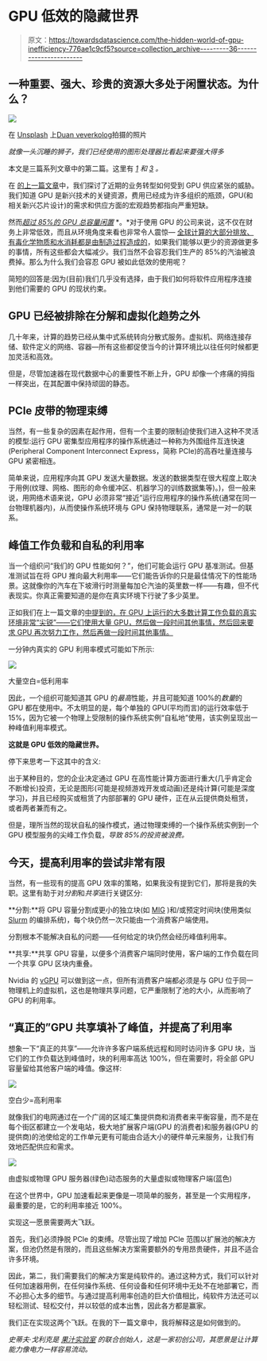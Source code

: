 # GPU 低效的隐藏世界

> 原文：<https://towardsdatascience.com/the-hidden-world-of-gpu-inefficiency-776ae1c9cf5?source=collection_archive---------36----------------------->

## 一种重要、强大、珍贵的资源大多处于闲置状态。为什么？

![](img/5990849699426a341d22e07d9d235fab.png)

在 [Unsplash](/s/photos/sleeping-lion?utm_source=unsplash&utm_medium=referral&utm_content=creditCopyText) 上[Duan veverkolog](https://unsplash.com/@veverkolog?utm_source=unsplash&utm_medium=referral&utm_content=creditCopyText)拍摄的照片

*就像一头沉睡的狮子，我们已经使用的图形处理器比看起来要强大得多*

本文是三篇系列文章中的第二篇。这里有 [*1*](https://medium.com/swlh/the-crisis-in-computing-how-a-looming-processing-pinch-could-make-or-break-the-global-economy-856956756df4) *和* [*3*](https://medium.com/geekculture/gpu-should-be-as-effortless-as-electricity-a7613df102d7) *。*

在 [的上一篇文章](https://medium.com/swlh/the-crisis-in-computing-how-a-looming-processing-pinch-could-make-or-break-the-global-economy-856956756df4)中，我们探讨了近期的业务转型如何受到 GPU 供应紧张的威胁。我们知道 GPU 是新兴技术的关键资源，费用已经成为许多组织的瓶颈，GPU(和相关新兴芯片设计)的需求和供应方面的宏观趋势都指向严重短缺。

然而[*超过 85%的 GPU 总容量闲置*](https://www.nextplatform.com/2020/11/17/counting-the-cost-of-under-utilized-gpus-and-doing-something-about-it/) *。*对于使用 GPU 的公司来说，这不仅在财务上非常低效，而且从环境角度来看也非常令人震惊— [全球计算的大部分排放、有毒化学物质和水消耗都是由制造过程造成的](https://www.sciencedaily.com/releases/2021/03/210302185414.htm)，如果我们能够以更少的资源做更多的事情，所有这些都会大幅减少。我们当然不会容忍我们生产的 85%的汽油被浪费掉。那么为什么我们会容忍 GPU 被如此低效的使用呢？

简短的回答是:因为(目前)我们几乎没有选择，由于我们如何将软件应用程序连接到他们需要的 GPU 的现状约束。

## GPU 已经被排除在分解和虚拟化趋势之外

几十年来，计算的趋势已经从集中式系统转向分散式服务。虚拟机、网络连接存储、软件定义的网络、容器—所有这些都促使当今的计算环境比以往任何时候都更加灵活和高效。

但是，尽管加速器在现代数据中心的重要性不断上升，GPU 却像一个疼痛的拇指一样突出，在其配置中保持顽固的静态。

## PCIe 皮带的物理束缚

当然，有一些复杂的因素在起作用，但有一个主要的限制迫使我们进入这种不灵活的模型:运行 GPU 密集型应用程序的操作系统通过一种称为外围组件互连快速(Peripheral Component Interconnect Express，简称 PCIe)的高吞吐量连接与 GPU 紧密相连。

简单来说，应用程序向其 GPU 发送大量数据。发送的数据类型在很大程度上取决于用例(纹理、网格、图形的命令缓冲区、机器学习的训练数据集等)。)，但一般来说，用网络术语来说，GPU 必须非常“接近”运行应用程序的操作系统(通常在同一台物理机器内)，从而使操作系统环境与 GPU 保持物理联系，通常是一对一的联系。

## 峰值工作负载和自私的利用率

当一个组织问“我们的 GPU 性能如何？”，他们可能会运行 GPU 基准测试。但基准测试旨在将 GPU 推向最大利用率——它们能告诉你的只是最佳情况下的性能场景。这就像你的汽车在下坡滑行时测量每加仑汽油的英里数一样——有趣，但不代表现实。你真正需要知道的是你在真实环境下行驶了多少英里。

正如我们在上一篇文章的[中提到的，在 GPU 上运行的大多数计算工作负载的真实环境非常“尖锐”——它们使用大量 GPU，然后做一段时间其他事情，然后回来要求 GPU 再次努力工作，然后再做一段时间其他事情。](https://medium.com/swlh/the-crisis-in-computing-how-a-looming-processing-pinch-could-make-or-break-the-global-economy-856956756df4)

一分钟内真实的 GPU 利用率模式可能如下所示:

![](img/67957a9b52624f15b5a6d1c0ff2df16d.png)

大量空白=低利用率

因此，一个组织可能知道其 GPU 的*最高*性能，并且可能知道 100%的*数量*的 GPU 都在使用中。不太明显的是，每个单独的 GPU(平均而言)的运行效率低于 15%，因为它被一个物理上受限制的操作系统实例“自私地”使用，该实例呈现出一种峰值利用率模式。

**这就是 GPU 低效的隐藏世界。**

停下来思考一下这其中的含义:

出于某种目的，您的企业决定通过 GPU 在高性能计算方面进行重大(几乎肯定会不断增长)投资，无论是图形(可能是视频游戏开发或动画)还是纯计算(可能是深度学习)，并且已经购买或租赁了内部部署的 GPU 硬件，正在从云提供商处租赁，或者两者兼而有之。

但是，理所当然的现状自私的操作模式，通过物理束缚的一个操作系统实例到一个 GPU 模型服务的尖峰工作负载，*导致 85%的投资被浪费。*

## 今天，提高利用率的尝试非常有限

当然，有一些现有的提高 GPU 效率的策略，如果我没有提到它们，那将是我的失职。这里有助于对*分割*和*共享*进行关键区分:

**分割:**将 GPU 容量分割成更小的独立块(如 [MIG](https://www.nvidia.com/en-us/technologies/multi-instance-gpu/) )和/或预定时间块(使用类似 [Slurm](https://slurm.schedmd.com/overview.html) 的编排系统)，每个块仍然一次只能由一个消费客户端使用。

分割根本不能解决自私的问题——任何给定的块仍然会经历峰值利用率。

**共享:**共享 GPU 容量，以便多个消费客户端同时使用，客户端的工作负载在同一个共享 GPU 区块内重叠。

Nvidia 的 [vGPU](https://www.nvidia.com/en-us/data-center/virtual-solutions/) 可以做到这一点，但所有消费客户端都必须是与 GPU 位于同一物理机上的虚拟机，这也是物理共享问题，它严重限制了池的大小，从而影响了 GPU 的利用率。

## “真正的”GPU 共享填补了峰值，并提高了利用率

想象一下“真正的共享”——允许许多客户端系统远程和同时访问许多 GPU 块，当它们的工作负载达到峰值时，块的利用率高达 100%，但在需要时，将全部 GPU 容量留给其他客户端的峰值。像这样:

![](img/f7234f6a9b7ca1cbc1f00fa2b8ef1a36.png)

空白少=高利用率

就像我们的电网通过在一个广阔的区域汇集提供商和消费者来平衡容量，而不是在每个街区都建立一个发电站，极大地扩展客户端(GPU 的消费者)和服务器(GPU 的提供商)的池使给定的工作单元更有可能由合适大小的硬件单元来服务，让我们有效地匹配供应和需求。

![](img/aeb03f206c1d2b54c4aea8a4eae4c183.png)

由虚拟或物理 GPU 服务器(绿色)动态服务的大量虚拟或物理客户端(蓝色)

在这个世界中，GPU 加速看起来更像是一项简单的服务，甚至是一个实用程序，最重要的是，它的利用率接近 100%。

实现这一愿景需要两大飞跃。

首先，我们必须挣脱 PCIe 的束缚。尽管出现了增加 PCIe 范围以扩展池的解决方案，但池仍然是有限的，而且这些解决方案需要额外的专用昂贵硬件，并且不适合许多环境。

因此，第二，我们需要我们的解决方案是纯软件的。通过这种方式，我们可以针对任何加速器用例，在任何操作系统、任何设备和任何环境中无处不在地部署它，而不必担心太多的细节。与通过提高利用率创造的巨大价值相比，纯软件方法还可以轻松测试、轻松交付，并以较低的成本出售，因此各方都是赢家。

我们正在实现这两个飞跃。在我的下一篇文章中，我将解释这是如何做到的。

*史蒂夫·戈利克是* [*果汁实验室*](https://www.juicelabs.co/) *的联合创始人，这是一家初创公司，其愿景是让计算能力像电力一样容易流动。*